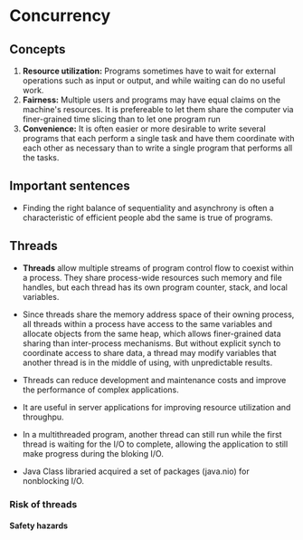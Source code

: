 # Concurrency 

## Concepts 

1. **Resource utilization:** Programs sometimes have to wait for external operations such as input or output, and while waiting can do no useful work.
2. **Fairness:** Multiple users and programs may have equal claims on the machine's resources. It is prefereable to let them share the computer via finer-grained
time slicing than to let one program run 
3. **Convenience:** It is often easier or more desirable to write several programs that each perform a single task and have them coordinate with each other
as necessary than to write a single program that performs all the tasks.

## Important sentences

* Finding the right balance of sequentiality and asynchrony is often a characteristic of efficient people abd the same is true of programs.

## Threads

* **Threads** allow multiple streams of program control flow to coexist within a process. They share process-wide resources such memory and file handles, but each thread has its own program counter, stack, and local variables.

* Since threads share the memory address space of their owning process, all threads within a process have access to the same variables and allocate objects from the same heap, which allows finer-grained data sharing than inter-process mechanisms. But without explicit synch to coordinate access to share data, a thread may modify variables that another thread is in the middle of using, with unpredictable results.

* Threads can reduce development and maintenance costs and improve the performance of complex applications.
* It are useful in server applications for improving resource utilization and throughpu.
* In a multithreaded program, another thread can still run while the first thread is waiting for the I/O to complete, allowing the application to still make progress during the bloking I/O.

* Java Class libraried acquired a set of packages (java.nio) for nonblocking I/O.

### Risk of threads

#### Safety hazards
